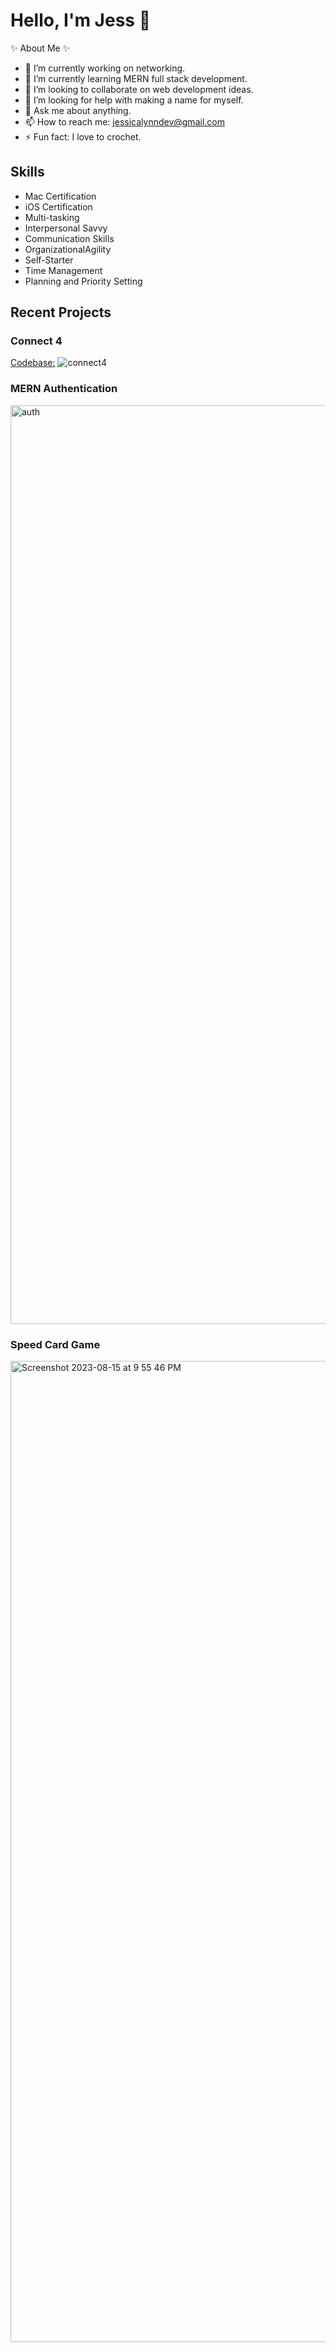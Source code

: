 # Hello, I'm Jess 👋

✨ About Me ✨ 
- 🔭 I’m currently working on networking.
- 🌱 I’m currently learning MERN full stack development.
- 👯 I’m looking to collaborate on web development ideas.
- 🤔 I’m looking for help with making a name for myself.
- 💬 Ask me about anything.
- 📫 How to reach me: jessicalynndev@gmail.com
- ⚡ Fun fact: I love to crochet.

## Skills

- Mac Certification
- iOS Certification
- Multi-tasking
- Interpersonal Savvy
- Communication Skills
- OrganizationalAgility
- Self-Starter
- Time Management
- Planning and Priority Setting

## Recent Projects


### Connect 4 
[Codebase:](https://github.com/jessicacaron/connect4)
![connect4](https://github.com/jessicacaron/jessicacaron/assets/77312057/6019f4f6-3a19-482f-abc0-a29752d52aa9)

### MERN Authentication
<img width="1470" alt="auth" src="https://github.com/jessicacaron/jessicacaron/assets/77312057/998bceef-417c-4e09-a4a0-fdfac84a8702">

### Speed Card Game
<img width="1570" alt="Screenshot 2023-08-15 at 9 55 46 PM" src="https://github.com/jessicacaron/jessicacaron/assets/77312057/c31af353-5c00-4676-8ed5-ab65fb800467">
